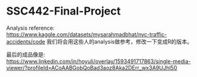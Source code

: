 # SSC442-Final-Project

Analysis reference: https://www.kaggle.com/datasets/mysarahmadbhat/nyc-traffic-accidents/code
我们将会用这些人的analysis做参考，修改一下变成R的版本。

最后的成品像是:  https://www.linkedin.com/in/hoyuli/overlay/1593491717863/single-media-viewer/?profileId=ACoAABGobQoBad3aoz8Aka2DErr_wx3A9UJhl50
